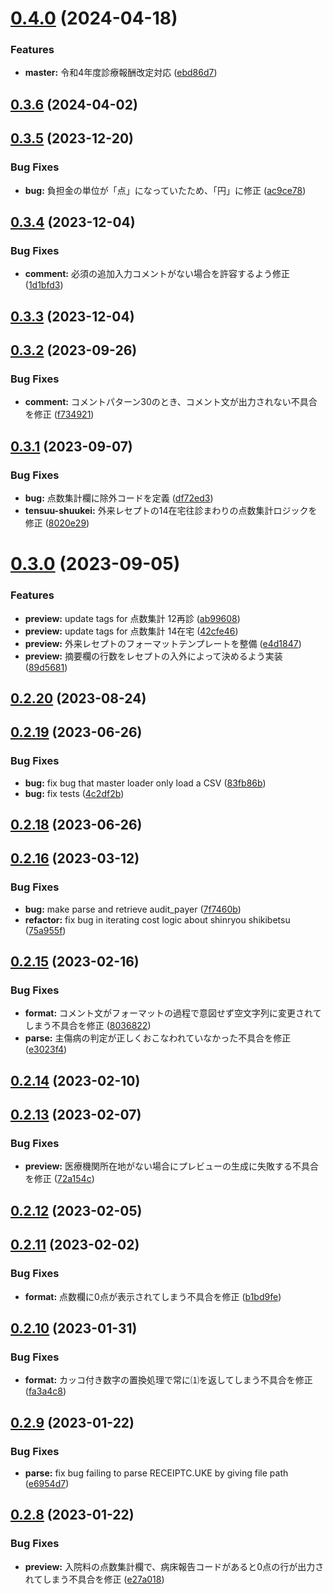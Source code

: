 # [0.4.0](https://github.com/yokenzan/receiptisan/compare/v0.3.6...v0.4.0) (2024-04-18)


### Features

* **master:** 令和4年度診療報酬改定対応 ([ebd86d7](https://github.com/yokenzan/receiptisan/commit/ebd86d768477d8999e2ca033872125a9a1d2d72e))

## [0.3.6](https://github.com/yokenzan/receiptisan/compare/v0.3.5...v0.3.6) (2024-04-02)

## [0.3.5](https://github.com/yokenzan/receiptisan/compare/v0.3.4...v0.3.5) (2023-12-20)


### Bug Fixes

* **bug:** 負担金の単位が「点」になっていたため、「円」に修正 ([ac9ce78](https://github.com/yokenzan/receiptisan/commit/ac9ce783d4b82ffff715b7e7cf5d401d4b147635))

## [0.3.4](https://github.com/yokenzan/receiptisan/compare/v0.3.3...v0.3.4) (2023-12-04)


### Bug Fixes

* **comment:** 必須の追加入力コメントがない場合を許容するよう修正 ([1d1bfd3](https://github.com/yokenzan/receiptisan/commit/1d1bfd3316fd9164925ad132596187cdde8ba2c4))

## [0.3.3](https://github.com/yokenzan/receiptisan/compare/v0.3.2...v0.3.3) (2023-12-04)

## [0.3.2](https://github.com/yokenzan/receiptisan/compare/v0.3.1...v0.3.2) (2023-09-26)


### Bug Fixes

* **comment:** コメントパターン30のとき、コメント文が出力されない不具合を修正 ([f734921](https://github.com/yokenzan/receiptisan/commit/f734921b9a7e62961e9fc831b5826ad9cb9879cb))

## [0.3.1](https://github.com/yokenzan/receiptisan/compare/v0.3.0...v0.3.1) (2023-09-07)


### Bug Fixes

* **bug:** 点数集計欄に除外コードを定義 ([df72ed3](https://github.com/yokenzan/receiptisan/commit/df72ed30f368fc48201f33d1235f9484bbdbd9e1))
* **tensuu-shuukei:** 外来レセプトの14在宅往診まわりの点数集計ロジックを修正 ([8020e29](https://github.com/yokenzan/receiptisan/commit/8020e29cea46e74522b4ddd66d03c1ccae9aa4a0))

# [0.3.0](https://github.com/yokenzan/receiptisan/compare/v0.2.20...v0.3.0) (2023-09-05)


### Features

* **preview:** update tags for 点数集計 12再診 ([ab99608](https://github.com/yokenzan/receiptisan/commit/ab996085ddd5de87031f9e904d049923d320fd74))
* **preview:** update tags for 点数集計 14在宅 ([42cfe46](https://github.com/yokenzan/receiptisan/commit/42cfe469a268cda1f22e3f7b15da617df988087a))
* **preview:** 外来レセプトのフォーマットテンプレートを整備 ([e4d1847](https://github.com/yokenzan/receiptisan/commit/e4d18475239343628365ec0cf3c2b41c9634b411))
* **preview:** 摘要欄の行数をレセプトの入外によって決めるよう実装 ([89d5681](https://github.com/yokenzan/receiptisan/commit/89d56817981364f10f2d024a08eb3780ba5b64f6))

## [0.2.20](https://github.com/yokenzan/receiptisan/compare/v0.2.19...v0.2.20) (2023-08-24)

## [0.2.19](https://github.com/yokenzan/receiptisan/compare/v0.2.18...v0.2.19) (2023-06-26)


### Bug Fixes

* **bug:** fix bug that master loader only load a CSV ([83fb86b](https://github.com/yokenzan/receiptisan/commit/83fb86b428f1c080429c37ba93ba266ca00fcf19))
* **bug:** fix tests ([4c2df2b](https://github.com/yokenzan/receiptisan/commit/4c2df2b1810717c0ae580f7e285161f26940175a))

## [0.2.18](https://github.com/yokenzan/receiptisan/compare/v0.2.17...v0.2.18) (2023-06-26)

## [0.2.16](https://github.com/yokenzan/receiptisan/compare/v0.2.15...v0.2.16) (2023-03-12)


### Bug Fixes

* **bug:** make parse and retrieve audit_payer ([7f7460b](https://github.com/yokenzan/receiptisan/commit/7f7460b981491a1d2ebc95e911abb4a4e517eae3))
* **refactor:** fix bug in iterating cost logic about shinryou shikibetsu ([75a955f](https://github.com/yokenzan/receiptisan/commit/75a955fa07c5bc26efd4bfaeec9c55acb70f3434))

## [0.2.15](https://github.com/yokenzan/receiptisan/compare/v0.2.14...v0.2.15) (2023-02-16)


### Bug Fixes

* **format:** コメント文がフォーマットの過程で意図せず空文字列に変更されてしまう不具合を修正 ([8036822](https://github.com/yokenzan/receiptisan/commit/8036822e53d3bac86c93f129eb27f338afeb1286))
* **parse:** 主傷病の判定が正しくおこなわれていなかった不具合を修正 ([e3023f4](https://github.com/yokenzan/receiptisan/commit/e3023f42fac0d5b844ac601725a00280eb91cb81))

## [0.2.14](https://github.com/yokenzan/receiptisan/compare/v0.2.13...v0.2.14) (2023-02-10)

## [0.2.13](https://github.com/yokenzan/receiptisan/compare/v0.2.12...v0.2.13) (2023-02-07)


### Bug Fixes

* **preview:** 医療機関所在地がない場合にプレビューの生成に失敗する不具合を修正 ([72a154c](https://github.com/yokenzan/receiptisan/commit/72a154cecdd0d75a37e9704eec30227398dd430d))

## [0.2.12](https://github.com/yokenzan/receiptisan/compare/v0.2.11...v0.2.12) (2023-02-05)

## [0.2.11](https://github.com/yokenzan/receiptisan/compare/v0.2.10...v0.2.11) (2023-02-02)


### Bug Fixes

* **format:** 点数欄に0点が表示されてしまう不具合を修正 ([b1bd9fe](https://github.com/yokenzan/receiptisan/commit/b1bd9fe7d6298c476dc998a297fbb54870ed79eb))

## [0.2.10](https://github.com/yokenzan/receiptisan/compare/v0.2.9...v0.2.10) (2023-01-31)


### Bug Fixes

* **format:** カッコ付き数字の置換処理で常に⑴を返してしまう不具合を修正 ([fa3a4c8](https://github.com/yokenzan/receiptisan/commit/fa3a4c8833452fc9a99f5465af70ab24bfadf592))

## [0.2.9](https://github.com/yokenzan/receiptisan/compare/v0.2.8...v0.2.9) (2023-01-22)


### Bug Fixes

* **parse:** fix bug failing to parse RECEIPTC.UKE by giving file path ([e6954d7](https://github.com/yokenzan/receiptisan/commit/e6954d7e4c227f528fc9f28444e353047acc836d))

## [0.2.8](https://github.com/yokenzan/receiptisan/compare/v0.2.7...v0.2.8) (2023-01-22)


### Bug Fixes

* **preview:** 入院料の点数集計欄で、病床報告コードがあると0点の行が出力されてしまう不具合を修正 ([e27a018](https://github.com/yokenzan/receiptisan/commit/e27a018a1307a591a8025505cc9f31e7b4af15e2))
